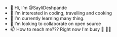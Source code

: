 - 👋 Hi, I’m @SayliDeshpande
- 👀 I’m interested in coding, travelling and cooking
- 🌱 I’m currently learning many thing.
- 💞️ I’m looking to collaborate on open source
- 📫 How to reach me??? Right now I'm busy 🧘 🧘‍♀️

<!---
SayliDeshpande/SayliDeshpande is a ✨ special ✨ repository because its `README.md` (this file) appears on your GitHub profile.
You can click the Preview link to take a look at your changes.
--->
